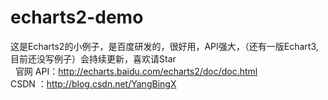 # echarts2-demo<br />
这是Echarts2的小例子，是百度研发的，很好用，API强大，（还有一版Echart3,目前还没写例子）会持续更新，喜欢请Star<br />
 
官网 API：http://echarts.baidu.com/echarts2/doc/doc.html<br />
CSDN ：http://blog.csdn.net/YangBingX<br />

